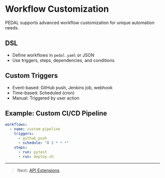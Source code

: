 # Workflow Customization

PEDAL supports advanced workflow customization for unique automation needs.

## DSL
- Define workflows in `pedal.yaml` or JSON
- Use triggers, steps, dependencies, and conditions

## Custom Triggers
- Event-based: GitHub push, Jenkins job, webhook
- Time-based: Scheduled (cron)
- Manual: Triggered by user action

## Example: Custom CI/CD Pipeline
```yaml
workflows:
  - name: custom-pipeline
    triggers:
      - github_push
      - schedule: "0 2 * * *"
    steps:
      - run: pytest
      - run: deploy.sh
```

---

> Next: [API Extensions](api-extensions.md) 
